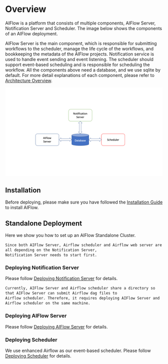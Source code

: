 # Overview

AIFlow is a platform that consists of multiple components, AIFlow Server, Notification Server and Scheduler. The image
below shows the components of an AIFlow deployment.

AIFlow Server is the main component, which is responsible for submitting workflows to the scheduler, manage the life
cycle of the workflows, and bookkeeping the metadata of the AIFlow projects. Notification service is used to handle
event sending and event listening. The scheduler should support event-based scheduling and is responsible for scheduling
the workflow. All the components above need a database, and we use sqlite by default. For more detail explanations of each
component, please refer to [Architecture Overview](../architecture/overview.md).

![Alt text](../images/AIFlow-Deploy-Overview.png)

## Installation

Before deploying, please make sure you have followed the [Installation Guide](../installation/index.md) to install AIFlow.

## Standalone Deployment

Here we show you how to set up an AIFlow Standalone Cluster.

```{note}
Since both AIFlow Server, Airflow scheduler and Airflow web server are all depending on the Notification Server,
Notification Server needs to start first.
```

### Deploying Notification Server
Please follow [Deploying Notification Server](./deploying_notification_server.md) for details.

```{note}
Currently, AIFlow Server and Airflow scheduler share a directory so that AIFlow Server can submit Airflow dag files to 
Airflow scheduler. Therefore, it requires deploying AIFlow Server and Airflow scheduler on the same machine.
```

### Deploying AIFlow Server

Please follow [Deploying AIFlow Server](./deploying_aiflow_server.md) for details.

### Deploying Scheduler

We use enhanced Airflow as our event-based scheduler. Please follow [Deploying Scheduler](./deploying_scheduler.md) for details.
